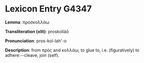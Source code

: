 # Lexicon Entry G4347

**Lemma**: προσκολλάω

**Transliteration (xlit)**: proskolláō

**Pronunciation**: pros-kol-lah'-o

**Description**:
from πρός and κολλάω; to glue to, i.e. (figuratively) to adhere:--cleave, join (self).
